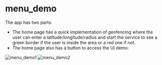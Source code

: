 # menu_demo

The app has two parts:

- The home page has a quick implementation of geofencing where the user can enter a latitude/longitude/radius and start the service to see a green border if the user is inside the area or a red one if not.
- The home page also has a button to access the UI demo:

![menu_demo1](https://user-images.githubusercontent.com/30781505/121972467-90c7f280-cd51-11eb-95db-fc6d8e89d2d2.jpeg)
![menu_demo2](https://user-images.githubusercontent.com/30781505/121972469-91f91f80-cd51-11eb-90c5-4e867341760d.jpeg)
